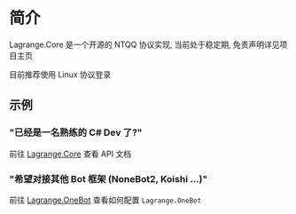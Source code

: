 # 简介

Lagrange.Core 是一个开源的 NTQQ 协议实现, 当前处于稳定期, 免责声明详见项目主页

目前推荐使用 Linux 协议登录

## 示例

### "已经是一名熟练的 C# Dev 了?"

前往 [Lagrange.Core](./Lagrange.Core/index.md) 查看 API 文档

### "希望对接其他 Bot 框架 (NoneBot2, Koishi ...)"

前往 [Lagrange.OneBot](./Lagrange.OneBot/index.md) 查看如何配置 `Lagrange.OneBot`
